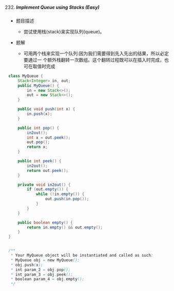 232. ##### Implement Queue using Stacks (Easy)

- 题目描述
  - 尝试使用栈(stack)来实现队列(queue)。

- 题解
  - 可用两个栈来实现一个队列:因为我们需要得到先入先出的结果，所以必定要通过一 个额外栈翻转一次数组。这个翻转过程既可以在插入时完成，也可在取值时完成

```java
class MyQueue {
    Stack<Integer> in, out;
    public MyQueue() {
        in = new Stack<>();
        out = new Stack<>();
    }

    public void push(int x) {
        in.push(x);
    }

    public int pop() {
        in2out();
        int x = out.peek();
        out.pop();
        return x;
    }

    public int peek() {
        in2out();
        return out.peek();
    }

    private void in2out() {
        if (out.empty()) {
            while (!in.empty()) {
                out.push(in.pop());
            }
        }
    }

    public boolean empty() {
        return in.empty() && out.empty();
    }
}


/**
 * Your MyQueue object will be instantiated and called as such:
 * MyQueue obj = new MyQueue();
 * obj.push(x);
 * int param_2 = obj.pop();
 * int param_3 = obj.peek();
 * boolean param_4 = obj.empty();
 */
```

